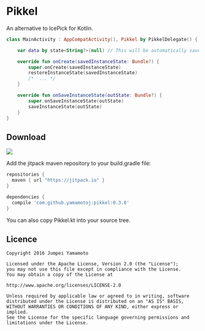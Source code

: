 # Pikkel
An alternative to IcePick for Kotlin.

```kotlin
class MainActivity : AppCompatActivity(), Pikkel by PikkelDelegate() {

    var data by state<String?>(null) // This will be automatically saved and restored

    override fun onCreate(savedInstanceState: Bundle?) {
        super.onCreate(savedInstanceState)
        restoreInstanceState(savedInstanceState)
        /*  ... */
    }

    override fun onSaveInstanceState(outState: Bundle?) {
        super.onSaveInstanceState(outState)
        saveInstanceState(outState)
    }
}
```

Download
----

[![](https://jitpack.io/v/yamamotoj/Pikkel.svg)](https://jitpack.io/#yamamotoj/Pikkel)

Add the jitpack maven repository to your build.gradle file:

```gradle
repositories {
  maven { url "https://jitpack.io" }
}
```

```gradle
dependencies {
  compile 'com.github.yamamotoj:pikkel:0.3.0'
}
```

You can also copy Pikkel.kt into your source tree.

Licence
----

```
Copyright 2016 Jumpei Yamamoto

Licensed under the Apache License, Version 2.0 (the "License");
you may not use this file except in compliance with the License.
You may obtain a copy of the License at

http://www.apache.org/licenses/LICENSE-2.0

Unless required by applicable law or agreed to in writing, software
distributed under the License is distributed on an "AS IS" BASIS,
WITHOUT WARRANTIES OR CONDITIONS OF ANY KIND, either express or implied.
See the License for the specific language governing permissions and
limitations under the License.
```
